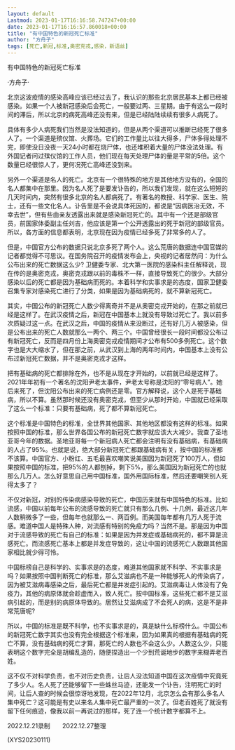```yaml
---
layout: default
Lastmod: 2023-01-17T16:16:58.747247+00:00
date: 2023-01-17T16:16:57.860018+00:00
title: "有中国特色的新冠死亡标准"
author: "方舟子"
tags: [死亡,新冠,标准,奥密克戎,感染，新语丝]
---
```


有中国特色的新冠死亡标准

·方舟子·

北京这波疫情的感染高峰应该已经过去了，我认识的那些北京居民基本上都已经被感染。如果一个人被新冠感染后会死亡，一般要过两、三星期。由于有这么一段时间的滞后，所以北京的病死高峰还没有来，但是已经陆陆续续有很多人病死了。

具体有多少人病死我们当然是没法知道的，但是从两个渠道可以推断已经死了很多人了。一个渠道是殡仪馆、火葬场。它们的工作量比以往大得多，尸体多得处理不完，即使没日没夜一天24小时都在烧尸体，也还堆积着大量的尸体没法处理。有外国记者问过殡仪馆的工作人员，他们现在每天处理尸体的量是平常的5倍。这个数量已经很惊人了，更何况死亡高峰还没到来。

另外一个渠道是名人的死亡。北京有一个很特殊的地方是其他地方没有的，全国的名人都集中在那里。因为名人死了是要发讣告的，所以我们发现，就在这么短短的几天时间内，突然有很多北京的名人都病死了。有著名的教授、科学家、医生、院士，还有一些文化名人。讣告里是不会说具体死因的，都说是“因病医治无效，不幸去世”，但有些由亲友透露出来就是感染新冠死亡的。其中有一个还是部级官员，前国家体委副主任刘吉，他应该是第一个公开透露出的死于新冠的部级官员。所以，各方面的信息都表明，北京现在因为疫情已经多死了非常多的人了。

但是，中国官方公布的数据只说北京多死了两个人。这么荒唐的数据连中国官媒的记者都觉得不可思议。在国务院召开的疫情发布会上，央视的记者居然问：为什么公布出来的死亡数据这么少? 卫健委专家、北大第一医院的感染科主任解释说，现在传的是奥密克戎，奥密克戎跟以前的毒株不一样，直接导致死亡的很少。大部分感染以后的死亡都是因为基础病而死的。本着科学和实事求是的态度，国家卫健委召集专家对感染死亡进行了分类，如果是因为基础病死的，就不算新冠死亡。

其实，中国公布的新冠死亡人数少得离奇并不是从奥密克戎开始的，在那之前就已经是这样了。在武汉疫情之后，新冠在中国基本上就没有导致过死亡了。我以前多次质疑过这一点。在武汉之后，中国的疫情从来没断过，还有好几万人被感染，但是公布出来的死亡人数就那么一两个、两三个。中国曾经很长一段时间都没公布过有新冠死亡，反而是四月份上海奥密克戎疫情期间才公布有500多例死亡。这个数字也是大大缩水了，但在那之前，从武汉到上海的两年时间内，中国基本上没有公布过新冠死亡数据，并不是奥密克戎才这样。

把有基础病的死亡都排除在外，也不是从现在才开始的，以前就已经是这样了。2021年年初有一个著名的沈阳尹老太事件，尹老太号称是沈阳的“零号病人”。她后来死了，但沈阳公布出来的死亡病例还是零。官方解释说，这个人是死于基础病，所以不算。虽然那时候还没有奥密克戎，但至少从那时开始，中国就已经采取了这么一个标准：只要有基础病，死了都不算新冠死亡。

这个标准是中国特色的标准，全世界其他国家、其他地区都没有这样的标准。如果按照中国的标准，那么世界各国公布的新冠死亡数字就应该大大减少。我查了圣地亚哥今年的数据。圣地亚哥每一个新冠病人死亡都会注明有没有基础病，有基础病的人占了95%。也就是说，绝大部分新冠死亡都跟基础病有关，按中国的标准都不该算。中国官方、小粉红、五毛最喜欢嘲笑说美国因为新冠死了100万人，但如果按照中国的标准，把95%的人都刨掉，剩下5%，那么美国因为新冠死亡的也就那么几万人。怎么好意思自己用中国标准，国外用国际标准，然后还要嘲笑别人死得太多了？

不仅对新冠，对别的传染病感染导致的死亡，中国历来就有中国特色的标准。比如流感，中国以前每年公布的流感导致的死亡就只有那么几例、十几例，最近这几年人数稍微多了一些，但每年也就那么一、两百例。而美国每年都有几万人死于流感。难道中国人是特殊人种，对流感有特别的免疫力吗？当然不是。那是因为中国对于流感导致的死亡有自己的标准：如果是因为并发症或基础病死的，都不算是流感死亡。而流感死亡基本上都是并发症导致的，这让中国的流感死亡人数跟其他国家相比就少得可怜。

中国标榜自己是科学的、实事求是的态度，难道其他国家就不科学、不实事求是吗？如果按照中国判断死亡的标准，那么艾滋病也不是一种能够死人的传染病了，因为被艾滋病毒感染之后，最后死亡都是并发症引起的。艾滋病毒让人体没有了免疫力，其他的病原体就会趁虚而入，致人死亡。按中国标准，这些死亡都不是艾滋病引起的，而是别的病原体导致的。居然让艾滋病成了不会死人的病，这是不是非常荒唐呢?

所以，中国的标准是既不科学，也不实事求是的，真是缺什么标榜什么。中国公布的新冠死亡数字其实也没有完全根据这个标准来，因为如果真的根据有基础病的死亡不算，没有基础病的死亡才算，那死亡的人数也不会这么少。人数这么少，只能表明这个数字完全是胡编乱造的，随便捏造出一个少到荒诞地步的数字来糊弄老百姓。

这不仅不对科学负责，也不对历史负责，让后人没法知道中国在这次疫情中究竟死了多少人。名人死了还能够留下一些蛛丝马迹，还能发一个讣告，注明死亡的时间，让后人查的时候会很惊讶地发现，在2022年12月，北京怎么会有那么多名人集中死亡？这可能是有史以来名人集中死亡最严重的一次了。但老百姓死了就没有留下任何痕迹，像我以前一再说过的那样，死了连一个统计数字都算不上。

2022.12.21录制　　2022.12.27整理

(XYS20230111)

